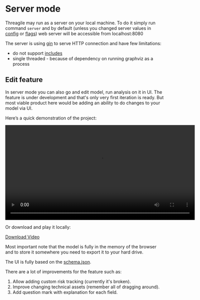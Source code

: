 # Server mode

Threagile may run as a server on your local machine. To do it simply run command `server` and
by default (unless you changed server values in [config](./config.md) or [flags](./flags.md)) web server will be accessible from localhost:8080

The server is using [gin](https://github.com/gin-gonic/gin) to serve HTTP connection and have few limitations:

- do not support [includes](./includes.md)
- single threaded - because of dependency on running graphviz as a process

## Edit feature

In server mode you can also go and edit model, run analysis on it in UI. The feature is under development and that's only very first iteration is ready.
But most viable product here would be adding an ability to do changes to your model via UI.

Here’s a quick demonstration of the project:

<video width="600" controls>
  <source src="./edit-model.mp4" type="video/mp4">
  Your browser does not support the video tag.
</video>

Or download and play it locally:

[Download Video](videos/my-video.mp4)

Most important note that the model is fully in the memory of the browser and to store it somewhere you need to export it to your hard drive.

The UI is fully based on the [schema.json](../support/schema.json).

There are a lot of improvements for the feature such as:

1. Allow adding custom risk tracking (currently it's broken).
2. Improve changing technical assets (remember all of dragging around).
3. Add question mark with explanation for each field.
